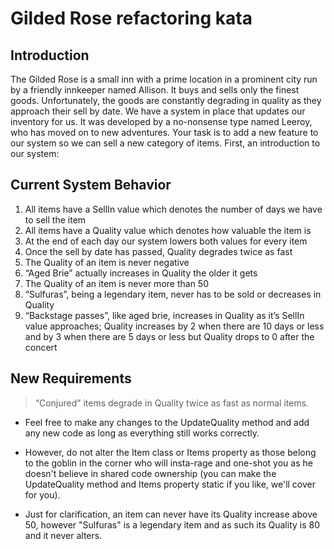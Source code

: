 


# Gilded Rose refactoring kata

## Introduction
The Gilded Rose is a small inn with a prime location in a prominent city run by a friendly innkeeper named Allison. It buys and sells only the finest goods. Unfortunately, the goods are constantly degrading in quality as they approach their sell by date. We have a system in place that updates our inventory for us. It was developed by a no-nonsense type named Leeroy, who has moved on to new adventures. Your task is to add a new feature to our system so we can sell a new category of items. First, an introduction to our system:

## Current System Behavior
 1.	All items have a SellIn value which denotes the number of days we have to sell the item
 1.	All items have a Quality value which denotes how valuable the item is
 1.	At the end of each day our system lowers both values for every item
 1.	Once the sell by date has passed, Quality degrades twice as fast
 1.	The Quality of an item is never negative
 1.	“Aged Brie” actually increases in Quality the older it gets
 1.	The Quality of an item is never more than 50
 1.	“Sulfuras”, being a legendary item, never has to be sold or decreases in Quality
 1.	“Backstage passes”, like aged brie, increases in Quality as it’s SellIn value approaches; Quality increases by 2 when there are 10 days or less and by 3 when there are 5 days or less but Quality drops to 0 after the concert
 
## New Requirements

> “Conjured” items degrade in Quality twice as fast as normal items.

* Feel free to make any changes to the UpdateQuality method and add any new code as long as everything still works correctly. 

* However, do not alter the Item class or Items property as those belong to the goblin in the corner who will insta-rage and one-shot you as he doesn't believe in shared code ownership (you can make the UpdateQuality method and Items property static if you like, we'll cover for you).

* Just for clarification, an item can never have its Quality increase above 50, however "Sulfuras" is a legendary item and as such its Quality is 80 and it never alters.
 
